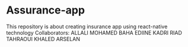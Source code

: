 # Assurance-app
This repository is about creating insurance app using react-native technology
Collaborators:
ALLALI MOHAMED BAHA EDIINE
KADRI RIAD
TAHRAOUI KHALED ARSELAN
